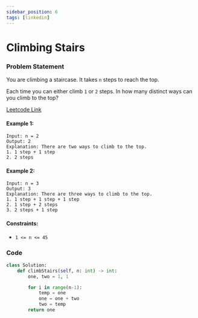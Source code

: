 ```yaml
---
sidebar_position: 6
tags: [linkedin]
---
```


# Climbing Stairs

### Problem Statement

You are climbing a staircase. It takes `n` steps to reach the top.

Each time you can either climb `1` or `2` steps. In how many distinct ways can you climb to the top?

[Leetcode Link](https://leetcode.com/problems/climbing-stairs/)

#### Example 1:

```
Input: n = 2
Output: 2
Explanation: There are two ways to climb to the top.
1. 1 step + 1 step
2. 2 steps
```

#### Example 2:

```
Input: n = 3
Output: 3
Explanation: There are three ways to climb to the top.
1. 1 step + 1 step + 1 step
2. 1 step + 2 steps
3. 2 steps + 1 step
```

#### Constraints:

- `1 <= n <= 45`

### Code

```python title="Python Code"
class Solution:
    def climbStairs(self, n: int) -> int:
        one, two = 1, 1

        for i in range(n-1):
            temp = one
            one = one + two
            two = temp
        return one
```
